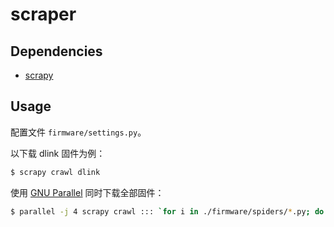 # scraper

## Dependencies

* [scrapy](http://scrapy.org/)

## Usage

配置文件 `firmware/settings.py`。

以下载 dlink 固件为例：

```sh
$ scrapy crawl dlink
```

使用 [GNU Parallel](https://www.gnu.org/software/parallel/) 同时下载全部固件：

```sh
$ parallel -j 4 scrapy crawl ::: `for i in ./firmware/spiders/*.py; do basename ${i%.*}; done`
```
